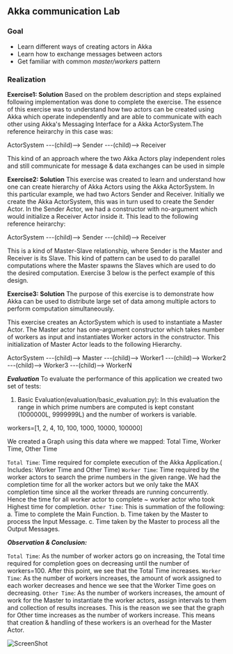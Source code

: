 ## Akka communication Lab ##


### Goal ###

- Learn different ways of creating actors in Akka
- Learn how to exchange messages between actors
- Get familiar with common *master/workers* pattern

### Realization ###


**Exercise1: Solution**
Based on the problem description and steps explained following implementation was done to complete the exercise.
The essence of this exercise was to understand how two actors can be created using Akka which operate independently and are able to communicate with each other using Akka's Messaging Interface for a Akka ActorSystem.The reference heirarchy in this case was:

ActorSystem ---(child)--> Sender
            ---(child)--> Receiver


This kind of an approach where the two Akka Actors play independent roles and still communicate for message & data exchanges can be used in simple

**Exercise2: Solution**
This exercise was created to learn and understand how one can create hierarchy of Akka Actors using the Akka ActorSystem. In this particular example, we had two Actors Sender and Receiver. Initially we create the Akka ActorSystem, this was in turn used to create the Sender Actor. In the Sender Actor, we had a constructor with no-argument which would initialize a Receiver Actor inside it. This lead to the following reference heirarchy:

ActorSystem ---(child)--> Sender ---(child)--> Receiver

This is a kind of Master-Slave relationship, where Sender is the Master and Receiver is its Slave. This kind of
pattern can be used to do parallel computations where the Master spawns the Slaves which are used to do the desired computation. Exercise 3 below is the perfect example of this design.

**Exercise3: Solution**
The purpose of this exercise is to demonstrate how Akka can be used to distribute large set of data among multiple actors to perform computation simultaneously.

This exercise creates an ActorSystem which is used to instantiate a Master Actor. The Master actor has one-argument constructor which takes number of workers as input and instantiates Worker actors in the constructor. This initialization of Master Actor leads to the following Hierarchy.

ActorSystem ---(child)--> Master ---(child)--> Worker1
                                 ---(child)--> Worker2
                                 ---(child)--> Worker3
                                 ---(child)--> WorkerN

***Evaluation***
To evaluate the performance of this application we created two set of tests:

1. Basic Evaluation(evaluation/basic_evaluation.py):
In this evaluation the range in which prime numbers are computed is kept constant (1000000L, 9999999L) and the number of workers is variable.

workers=[1, 2, 4, 10, 100, 1000, 10000, 100000]

We created a Graph using this data where we mapped: Total Time, Worker Time, Other Time

`Total Time`: Time required for complete execution of the Akka Application.( Includes: Worker Time and Other Time)
`Worker Time`: Time required by the worker actors to search the prime numbers in the given range. We had the completion time for all the worker actors but we only take the MAX completion time since all the worker threads are running concurrently. Hence the time for all worker actor to complete ~ worker actor who took Highest time for completion.
`Other Time`: This is summation of the following:
a. Time to complete the Main Function.
b. Time taken by the Master to process the Input Message.
c. Time taken by the Master to process all the Output Messages.

***Observation & Conclusion:***

`Total Time`: As the number of worker actors go on increasing, the Total time required for completion goes on decreasing until the number of workers=100. After this point, we see that the Total Time increases.
`Worker Time`: As the number of workers increases, the amount of work assigned to each worker decreases and hence we see that the Worker Time goes on decreasing.
`Other Time`: As the number of workers increases, the amount of work for the Master to instantiate the worker actors, assign intervals to them and collection of results increases. This is the reason we see that the graph for Other time increases as the number of workers increase. This means that creation & handling of these workers is an overhead for the Master Actor.



![ScreenShot](https://raw.github.com/apawar2/actors-in-action/akka-communication-lab/solution/evaluation/actors_eval.jpg)
